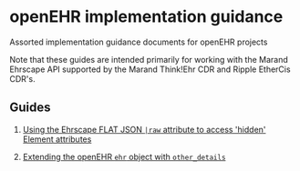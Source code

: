 # openEHR implementation guidance

Assorted implementation guidance documents for openEHR projects

Note that these guides are intended primarily for working with the Marand Ehrscape API supported by the Marand Think!Ehr CDR and Ripple EtherCis CDR's.

## Guides

1. [Using the Ehrscape FLAT JSON `|raw` attribute to access 'hidden' Element attributes](https://github.com/inidus/openehr_guides/blob/master/Using%20the%20raw%20attribute%20in%20Ehrscape%20FLAT%20JSON.adoc)

2. [Extending the openEHR `ehr` object with `other_details`](https://github.com/inidus/openehr_guides/blob/master/openEHR%20-%20Extending%20the%20EHR%20object.adoc)
